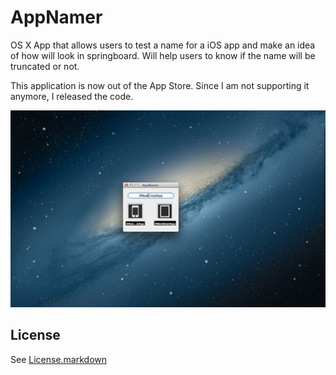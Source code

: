 AppNamer
========

OS X App that allows users to test a name for a iOS app and make an idea of how will look in springboard. Will help users to know if the name will be truncated or not.

This application is now out of the App Store. Since I am not supporting it anymore, I released the code.

![AppNamer Screenshot](Artwork/AppNamerScreen4.png)

## License

See [License.markdown](LICENSE.markdown)